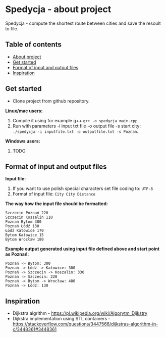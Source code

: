 # Spedycja - about project
Spedycja - compute the shortest route between cities and save the resoult to file.

## Table of contents
* [About project](#spedycja---about-project)
* [Get started](#get-started)
* [Format of input and output files](#format-of-input-and-output-files)
* [Inspiration](#inspiration)

## Get started
- Clone project from github repository.

**Linux/mac users:**
1. Compile it using for example g++ `g++ -o spedycja main.cpp`
2. Run with parameters -i input txt file -o output file -s start city: `./spedycja -i inputfile.txt -o outputfile.txt -s Poznań`.

**Windows users:**
1. TODO

## Format of input and output files

**Input file:**
1. If you want to use polish special characters set file coding to: `UTF-8`
2. Format of input file: `City City Distance`

**The way how the input file should be formatted:**
```
Szczecin Poznań 220
Szczecin Koszalin 110
Poznań Bytom 300
Poznań Łódź 130
Łódź Katowice 170
Bytom Katowice 15
Bytom Wrocław 180
```

**Example output generated using input file defined above and start point as Poznań:**
```
Poznań -> Bytom: 300
Poznań -> Łódź -> Katowice: 300
Poznań -> Szczecin -> Koszalin: 330
Poznań -> Szczecin: 220
Poznań -> Bytom -> Wrocław: 480
Poznań -> Łódź: 130

```

## Inspiration
- Dijkstra algrithm - https://pl.wikipedia.org/wiki/Algorytm_Dijkstry
- Dijkstra implementation using STL containers - https://stackoverflow.com/questions/3447566/dijkstras-algorithm-in-c/3448361#3448361
